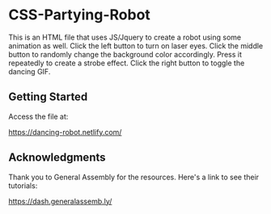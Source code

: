 # CSS-Partying-Robot
This is an HTML file that uses JS/Jquery to create a robot using some animation as well. Click the left button to turn on laser eyes. Click the middle button to randomly change the background color accordingly. Press it repeatedly to create a strobe effect. Click the right button to toggle the dancing GIF.

## Getting Started

Access the file at:

https://dancing-robot.netlify.com/

## Acknowledgments

Thank you to General Assembly for the resources. Here's a link to see their tutorials:

https://dash.generalassemb.ly/
